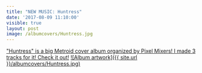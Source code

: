 ```yaml
---
title: "NEW MUSIC: Huntress"
date: '2017-08-09 11:10:00'
visible: true
layout: post
image: /albumcovers/Huntress.jpg
---
```

["Huntress" is a big Metroid cover album organized by Pixel Mixers! I made 3 tracks for it! Check it out!][thing-link]
[![Album artwork]({{ site.url }}/albumcovers/Huntress.jpg)][thing-link]

[thing-link]: placeholder
